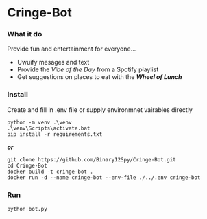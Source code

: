 # Cringe-Bot

### What it do
Provide fun and entertainment for everyone...

- Uwuify mesages and text  
- Provide the *Vibe of the Day* from a Spotify playlist  
- Get suggestions on places to eat with the ***Wheel of Lunch***

### Install

Create and fill in .env file or supply environmnet vairables directly

```
python -m venv .\venv
.\venv\Scripts\activate.bat
pip install -r requirements.txt
```
***or***
```
git clone https://github.com/Binary12Spy/Cringe-Bot.git
cd Cringe-Bot
docker build -t cringe-bot .
docker run -d --name cringe-bot --env-file ./../.env cringe-bot
```

### Run

```
python bot.py
```